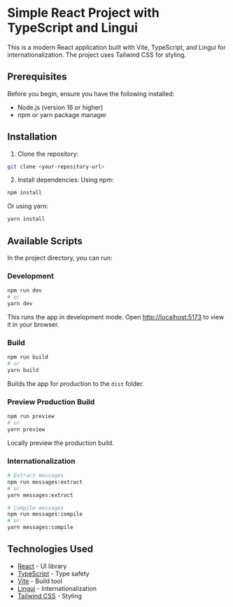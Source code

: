 # Simple React Project with TypeScript and Lingui

This is a modern React application built with Vite, TypeScript, and Lingui for internationalization. The project uses Tailwind CSS for styling.

## Prerequisites

Before you begin, ensure you have the following installed:
- Node.js (version 16 or higher)
- npm or yarn package manager

## Installation

1. Clone the repository:
```bash
git clone <your-repository-url>
```

2. Install dependencies:
Using npm:
```bash
npm install
```
Or using yarn:
```bash
yarn install
```

## Available Scripts

In the project directory, you can run:

### Development
```bash
npm run dev
# or
yarn dev
```
This runs the app in development mode. Open [http://localhost:5173](http://localhost:5173) to view it in your browser.

### Build
```bash
npm run build
# or
yarn build
```
Builds the app for production to the `dist` folder.

### Preview Production Build
```bash
npm run preview
# or
yarn preview
```
Locally preview the production build.

### Internationalization
```bash
# Extract messages
npm run messages:extract
# or
yarn messages:extract

# Compile messages
npm run messages:compile
# or
yarn messages:compile
```


## Technologies Used

- [React](https://reactjs.org/) - UI library
- [TypeScript](https://www.typescriptlang.org/) - Type safety
- [Vite](https://vitejs.dev/) - Build tool
- [Lingui](https://lingui.dev/) - Internationalization
- [Tailwind CSS](https://tailwindcss.com/) - Styling
